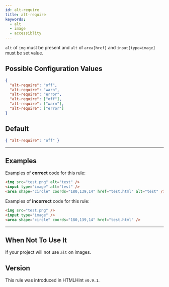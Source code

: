 ```yaml
---
id: alt-require
title: alt-require
keywords:
  - alt
  - image
  - accessiblity
---
```


`alt` of `img` must be present and `alt` of `area[href]` and `input[type=image]` must be set value.

## Possible Configuration Values

```json
{
  "alt-require": "off",
  "alt-require": "warn",
  "alt-require": "error",
  "alt-require": ["off"],
  "alt-require": ["warn"],
  "alt-require": ["error"]
}
```

## Default

```json
{ "alt-require": "off" }
```

---

## Examples

Examples of **correct** code for this rule:

```html
<img src="test.png" alt="test" />
<input type="image" alt="test" />
<area shape="circle" coords="180,139,14" href="test.html" alt="test" />
```

Examples of **incorrect** code for this rule:

```html
<img src="test.png" />
<input type="image" />
<area shape="circle" coords="180,139,14" href="test.html" />
```

---

## When Not To Use It

If your project will not use `alt` on images.

## Version

This rule was introduced in HTMLHint `v0.9.1`.
